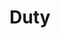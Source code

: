 ---
title: 'Duty'
categories: [flying, gallery]
image: duty.jpg
caption: Some days you fight the jet. Other days you fight the duty desk.
type: image
---